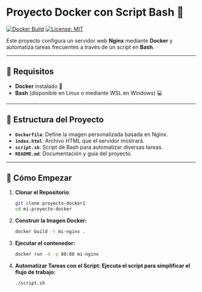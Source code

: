 # Proyecto Docker con Script Bash 🚀

[![Docker Build](https://img.shields.io/docker/build/library/nginx?label=Docker%20Build)](https://hub.docker.com/_/nginx)
[![License: MIT](https://img.shields.io/badge/License-MIT-yellow.svg)](https://opensource.org/licenses/MIT)

Este proyecto configura un servidor web **Nginx** mediante **Docker** y automatiza tareas frecuentes a través de un script en **Bash**.

---

## 🔧 Requisitos

- **Docker** instalado 🐳
- **Bash** (disponible en Linux o mediante WSL en Windows) 💻

---

## 📂 Estructura del Proyecto

- **`Dockerfile`**: Define la imagen personalizada basada en Nginx.
- **`index.html`**: Archivo HTML que el servidor mostrará.
- **`script.sh`**: Script de Bash para automatizar diversas tareas.
- **`README.md`**: Documentación y guía del proyecto.

---

## 🚀 Cómo Empezar

1. **Clonar el Repositorio**:
   ```bash
   git clone proyecto-docker1
   cd mi-proyecto-docker

2. **Construir la Imagen Docker:**
   ```bash
   docker build -t mi-nginx .

3. **Ejecutar el contenedor:**
   ```bash
   docker run -d -p 80:80 mi-nginx
   ```

4. **Automatizar Tareas con el Script: Ejecuta el script para simplificar el flujo de trabajo:**
   ```bash
   ./script.sh
   ```
